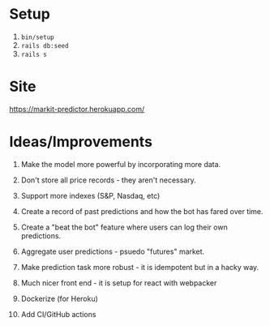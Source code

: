 # Setup

1. `bin/setup`
2. `rails db:seed`
3. `rails s`

# Site

https://markit-predictor.herokuapp.com/

# Ideas/Improvements

1. Make the model more powerful by incorporating more data.

2. Don't store all price records - they aren't necessary.

3. Support more indexes (S&P, Nasdaq, etc)

4. Create a record of past predictions and how the bot has fared over time.

5. Create a "beat the bot" feature where users can log their own predictions.

6. Aggregate user predictions - psuedo "futures" market.

7. Make prediction task more robust - it is idempotent but in a hacky way.

8. Much nicer front end - it is setup for react with webpacker

9. Dockerize (for Heroku)

10. Add CI/GitHub actions
